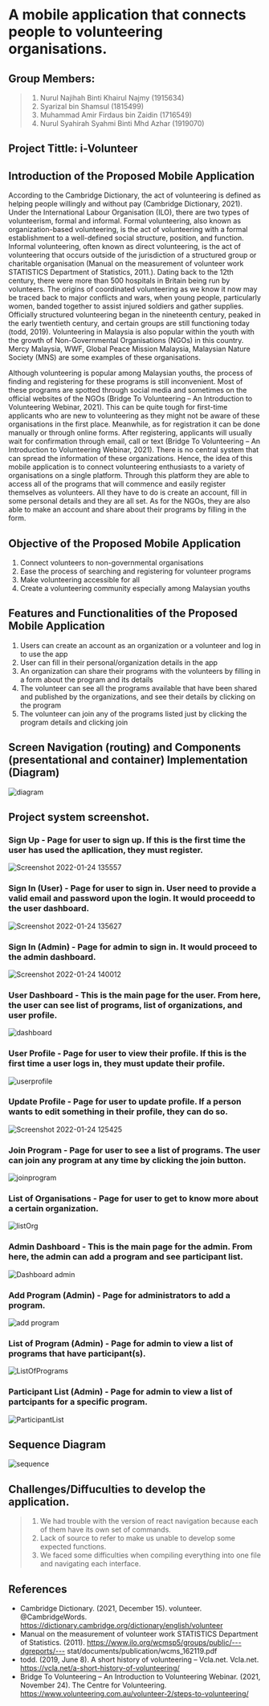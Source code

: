 # A mobile application that connects people to volunteering organisations.

## Group Members:
>1. Nurul Najihah Binti Khairul Najmy (1915634)
>2. Syarizal bin Shamsul (1815499)
>3. Muhammad Amir Firdaus bin Zaidin (1716549)
>4. Nurul Syahirah Syahmi Binti Mhd Azhar (1919070)

## Project Tittle: i-Volunteer

## Introduction of the Proposed Mobile Application
  According to the Cambridge Dictionary, the act of volunteering is defined as helping people willingly and without pay (Cambridge Dictionary, 2021). Under the International Labour Organisation (ILO), there are two types of volunteerism, formal and informal. Formal volunteering, also known as organization-based volunteering, is the act of volunteering with a formal establishment to a well-defined social structure, position, and function. Informal volunteering, often known as direct volunteering, is the act of volunteering that occurs outside of the jurisdiction of a structured group or charitable organisation (Manual on the measurement of volunteer work STATISTICS Department of Statistics, 2011.). Dating back to the 12th century, there were more than 500 hospitals in Britain being run by volunteers. The origins of coordinated volunteering as we know it now may be traced back to major conflicts and wars, when young people, particularly women, banded together to assist injured soldiers and gather supplies. Officially structured volunteering began in the nineteenth century, peaked in the early twentieth century, and certain groups are still functioning today (todd, 2019). Volunteering in Malaysia is also popular within the youth with the growth of Non-Governmental Organisations (NGOs) in this country. Mercy Malaysia, WWF, Global Peace Mission Malaysia, Malaysian Nature Society (MNS) are some examples of these organisations. 

  Although volunteering is popular among Malaysian youths, the process of finding and registering for these programs is still inconvenient. Most of these programs are spotted through  social media and sometimes on the official websites of the NGOs (Bridge To Volunteering – An Introduction to Volunteering Webinar, 2021). This can be quite tough for first-time applicants who are new to volunteering as they might not be aware of these organisations in the first place. Meanwhile, as for registration it can be done manually or through online forms. After registering, applicants will usually wait for confirmation through email, call or text (Bridge To Volunteering – An Introduction to Volunteering Webinar, 2021). There is no central system that can spread the information of these organizations. Hence, the idea of this mobile application is to connect volunteering enthusiasts to a variety of organisations on a single platform. Through this platform they are able to access all of the programs that will commence and easily register themselves as volunteers. All they have to do is create an account, fill in some personal details and they are all set. As for the NGOs, they are also able to make an account and share about their programs by filling in the form. 

## Objective of the Proposed Mobile Application
1. Connect volunteers to non-governmental organisations
2. Ease the process of searching and registering for volunteer programs
3. Make volunteering accessible for all
4. Create a volunteering community especially among Malaysian youths

## Features and Functionalities of the Proposed Mobile Application
1. Users can create an account as an organization or a volunteer and log in to use the app
2. User can fill in their personal/organization details in the app
3. An organization can share their programs with the volunteers by filling in a form about the program and its details
4. The volunteer can see all the programs available that have been shared and published by the organizations, and see their details by clicking on the program
5. The volunteer can join any of the programs listed just by clicking the program details and clicking join

## Screen Navigation (routing) and Components (presentational and container) Implementation (Diagram)
![diagram](https://user-images.githubusercontent.com/69450683/147449281-4c6d79ad-d4dd-48a2-b823-10c41aca5521.PNG)

## Project system screenshot.

### Sign Up - Page for user to sign up. If this is the first time the user has used the apllication, they must register.
![Screenshot 2022-01-24 135557](https://user-images.githubusercontent.com/74361901/150729756-77a00dac-71a6-45e4-8454-36ee6d93f7aa.jpg)
### Sign In (User) - Page for user to sign in. User need to provide a valid email and password upon the login. It would proceedd to the user dashboard.
![Screenshot 2022-01-24 135627](https://user-images.githubusercontent.com/74361901/150729825-e2114bd6-ca91-4984-ad68-3e0cfe280598.jpg)
### Sign In (Admin) - Page for admin to sign in. It would proceed to the admin dashboard.
![Screenshot 2022-01-24 140012](https://user-images.githubusercontent.com/74361901/150729998-d82a8743-0535-45d2-a6af-08242754bdc7.jpg)
### User Dashboard - This is the main page for the user. From here, the user can see list of programs, list of organizations, and user profile.
![dashboard](https://user-images.githubusercontent.com/69450683/150737957-c49c477a-be3f-498d-9483-2af223b16704.PNG)
### User Profile - Page for user to view their profile. If this is the first time a user logs in, they must update their profile.
![userprofile](https://user-images.githubusercontent.com/69450683/150738148-1f98303d-1e75-4aa7-927f-c4228a66bf40.PNG)
### Update Profile - Page for user to update profile. If a person wants to edit something in their profile, they can do so.
![Screenshot 2022-01-24 125425](https://user-images.githubusercontent.com/74361901/150724397-3a2410e2-3a39-4195-8738-0ffca3604114.jpg)
### Join Program - Page for user to see a list of programs. The user can join any program at any time by clicking the join button.
![joinprogram](https://user-images.githubusercontent.com/69450683/150733197-63742493-3aec-4e97-939d-f6e4baf6ec3e.PNG)
### List of Organisations - Page for user to get to know more about a certain organization.
![listOrg](https://user-images.githubusercontent.com/69450683/150738130-5b11db52-6e54-47ae-844a-432256e07bf6.PNG)
### Admin Dashboard - This is the main page for the admin. From here, the admin can add a program and see participant list.
![Dashboard admin](https://user-images.githubusercontent.com/74361901/150690493-d45f654b-c4f1-4cc7-b57f-4cd224439afa.jpg)
### Add Program (Admin) - Page for administrators to add a program.
![add program](https://user-images.githubusercontent.com/74361901/150690536-1d5f3450-bb92-4e4f-9fd4-fd4fba99fbbd.jpg)
### List of Program (Admin) - Page for admin to view a list of programs that have participant(s).
![ListOfPrograms](https://user-images.githubusercontent.com/69450683/150736233-4a218cca-5f15-452b-a557-f7c49d2f8010.PNG)
### Participant List (Admin) - Page for admin to view a list of partcipants for a specific program.
![ParticipantList](https://user-images.githubusercontent.com/69450683/150736017-8eb23262-f878-435d-a483-658841cdc511.PNG)

## Sequence Diagram
![sequence](https://user-images.githubusercontent.com/69450683/147449293-17953c02-9064-4ff6-8cff-fedf7fd36403.PNG)
## Challenges/Diffuculties to develop the application.
>1. We had trouble with the version of react navigation because each of them have its own set of commands.
>2. Lack of source to refer to make us unable to develop some expected functions.
>3. We faced some difficulties when compiling everything into one file and navigating each interface.

## References
- Cambridge Dictionary. (2021, December 15). volunteer. @CambridgeWords. https://dictionary.cambridge.org/dictionary/english/volunteer
- Manual on the measurement of volunteer work STATISTICS Department of Statistics. (2011). https://www.ilo.org/wcmsp5/groups/public/---dgreports/--- stat/documents/publication/wcms_162119.pdf
- todd. (2019, June 8). A short history of volunteering – Vcla.net. Vcla.net. https://vcla.net/a-short-history-of-volunteering/
- Bridge To Volunteering – An Introduction to Volunteering Webinar. (2021, November 24). The Centre for Volunteering. https://www.volunteering.com.au/volunteer-2/steps-to-volunteering/
